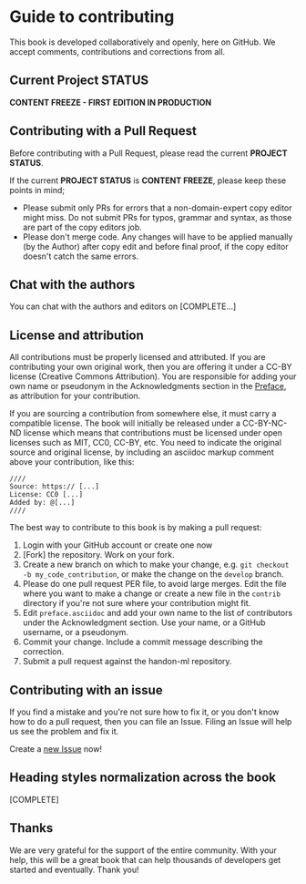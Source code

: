 # Guide to contributing

This book is developed collaboratively and openly, here on GitHub. We accept comments, contributions and corrections from all.

## Current Project STATUS
**CONTENT FREEZE - FIRST EDITION IN PRODUCTION**

## Contributing with a Pull Request

Before contributing with a Pull Request, please read the current **PROJECT STATUS**.

If the current **PROJECT STATUS** is **CONTENT FREEZE**, please keep these points in mind;

* Please submit only PRs for errors that a non-domain-expert copy editor might miss. Do not submit PRs for typos, grammar and syntax, as those are part of the copy editors job.
* Please don't merge code. Any changes will have to be applied manually (by the Author) after copy edit and before final proof, if the copy editor doesn't catch the same errors.


## Chat with the authors

You can chat with the authors and editors on [COMPLETE...]

## License and attribution

All contributions must be properly licensed and attributed. If you are contributing your own original work, then you are offering it under a CC-BY license (Creative Commons Attribution). You are responsible for adding your own name or pseudonym in the Acknowledgments section in the [Preface](preface.asciidoc), as attribution for your contribution.

If you are sourcing a contribution from somewhere else, it must carry a compatible license. The book will initially be released under a CC-BY-NC-ND license which means that contributions must be licensed under open licenses such as MIT, CC0, CC-BY, etc. You need to indicate the original source and original license, by including an asciidoc markup comment above your contribution, like this:

```asciidoc
////
Source: https:// [...]
License: CC0 [...]
Added by: @[...]
////
```

The best way to contribute to this book is by making a pull request:

1. Login with your GitHub account or create one now
2. [Fork] the repository. Work on your fork.
3. Create a new branch on which to make your change, e.g. `git checkout -b my_code_contribution`, or make the change on the `develop` branch.
4. Please do one pull request PER file, to avoid large merges. Edit the file where you want to make a change or create a new file in the `contrib` directory if you're not sure where your contribution might fit.
5. Edit `preface.asciidoc` and add your own name to the list of contributors under the Acknowledgment section. Use your name, or a GitHub username, or a pseudonym.
6. Commit your change. Include a commit message describing the correction.
7. Submit a pull request against the handon-ml repository.

## Contributing with an issue

If you find a mistake and you're not sure how to fix it, or you don't know how to do a pull request, then you can file an Issue. Filing an Issue will help us see the problem and fix it.

Create a [new Issue](https://github.com/ageron/handson-ml/issues/new) now!

## Heading styles normalization across the book
[COMPLETE]

## Thanks

We are very grateful for the support of the entire community. With your help, this will be a great book that can help thousands of developers get started and eventually. Thank you!

